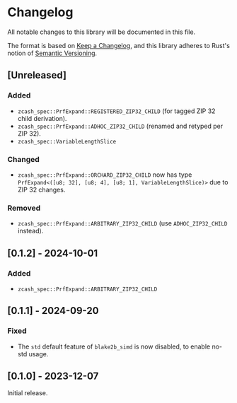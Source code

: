 # Changelog
All notable changes to this library will be documented in this file.

The format is based on [Keep a Changelog](https://keepachangelog.com/en/1.0.0/),
and this library adheres to Rust's notion of
[Semantic Versioning](https://semver.org/spec/v2.0.0.html).

## [Unreleased]
### Added
- `zcash_spec::PrfExpand::REGISTERED_ZIP32_CHILD` (for tagged ZIP 32 child
  derivation).
- `zcash_spec::PrfExpand::ADHOC_ZIP32_CHILD` (renamed and retyped per ZIP 32).
- `zcash_spec::VariableLengthSlice`

### Changed
- `zcash_spec::PrfExpand::ORCHARD_ZIP32_CHILD` now has type
  `PrfExpand<([u8; 32], [u8; 4], [u8; 1], VariableLengthSlice)>` due to
  ZIP 32 changes.

### Removed
- `zcash_spec::PrfExpand::ARBITRARY_ZIP32_CHILD` (use `ADHOC_ZIP32_CHILD`
  instead).

## [0.1.2] - 2024-10-01
### Added
- `zcash_spec::PrfExpand::ARBITRARY_ZIP32_CHILD`

## [0.1.1] - 2024-09-20
### Fixed
- The `std` default feature of `blake2b_simd` is now disabled, to enable no-std
  usage.

## [0.1.0] - 2023-12-07
Initial release.

